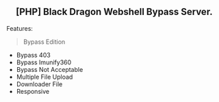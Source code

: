 <h2 align="center">[PHP] Black Dragon Webshell Bypass Server.</h2>

Features:
> Bypass Edition
- Bypass 403
- Bypass Imunify360
- Bypass Not Acceptable
- Multiple File Upload
- Downloader File
- Responsive
